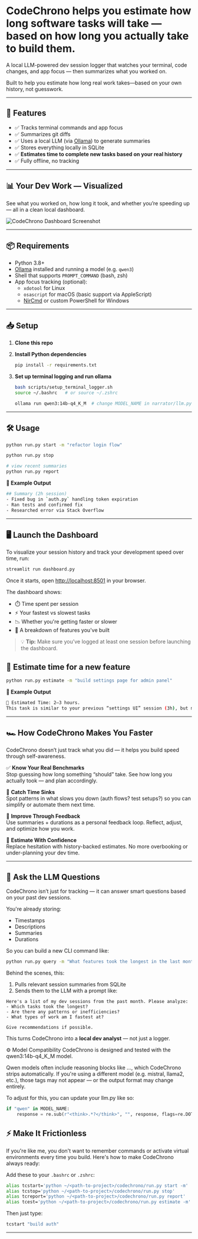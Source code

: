 #  CodeChrono helps you estimate how long software tasks will take — based on how long you actually take to build them.

A local LLM-powered dev session logger that watches your terminal, code changes, and app focus — then summarizes what you worked on.

Built to help you estimate how long real work takes—based on your own history, not guesswork.

---

## 🚀 Features

- ✅ Tracks terminal commands and app focus
- ✅ Summarizes git diffs
- ✅ Uses a local LLM (via [Ollama](https://ollama.com)) to generate summaries
- ✅ Stores everything locally in SQLite
- ✅ **Estimates time to complete new tasks based on your real history**
- ✅ Fully offline, no tracking

---
## 📊 Your Dev Work — Visualized

See what you worked on, how long it took, and whether you’re speeding up — all in a clean local dashboard.

![CodeChrono Dashboard Screenshot](./assets/dashboard.png)

---

## 📦 Requirements

- Python 3.8+
- [Ollama](https://ollama.com) installed and running a model (e.g. `qwen3`)
- Shell that supports `PROMPT_COMMAND` (bash, zsh)
- App focus tracking (optional):
  - `xdotool` for Linux
  - `osascript` for macOS (basic support via AppleScript)
  - [NirCmd](https://www.nirsoft.net/utils/nircmd.html) or custom PowerShell for Windows


---

## 📥 Setup

1. **Clone this repo**

2. **Install Python dependencies**
   ```bash
   pip install -r requirements.txt
   ```

3. **Set up terminal logging and run ollama**
   ```bash
   bash scripts/setup_terminal_logger.sh
   source ~/.bashrc   # or source ~/.zshrc

   ollama run qwen3:14b-q4_K_M  # change MODEL_NAME in narrator/llm.py - since I have logic to strip <think>...
   ```

---

## 🛠 Usage

```bash
python run.py start -m "refactor login flow"

python run.py stop

# view recent summaries
python run.py report
```

**🧪 Example Output**
```bash
## Summary (2h session)
- Fixed bug in `auth.py` handling token expiration
- Ran tests and confirmed fix
- Researched error via Stack Overflow
```

---

## 🖥 Launch the Dashboard

To visualize your session history and track your development speed over time, run:

```bash
streamlit run dashboard.py
```
Once it starts, open [http://localhost:8501](http://localhost:8501) in your browser.

The dashboard shows:

- ⏱️ Time spent per session  
- ⚡ Your fastest vs slowest tasks  
- 📉 Whether you're getting faster or slower  
- 🧱 A breakdown of features you've built  

> 💡 **Tip:** Make sure you’ve logged at least one session before launching the dashboard.



## 🔮 Estimate time for a new feature

```bash
python run.py estimate -m "build settings page for admin panel"
```

**🧪 Example Output**
```bash
🧮 Estimated Time: 2–3 hours.
This task is similar to your previous “settings UI” session (3h), but may go faster based on recency.
```

---

## 🏎 How CodeChrono Makes You Faster

CodeChrono doesn’t just track what you did — it helps you build speed through self-awareness.

✅ **Know Your Real Benchmarks**  
Stop guessing how long something “should” take. See how long you actually took — and plan accordingly.

🔁 **Catch Time Sinks**  
Spot patterns in what slows you down (auth flows? test setups?) so you can simplify or automate them next time.

🧠 **Improve Through Feedback**  
Use summaries + durations as a personal feedback loop. Reflect, adjust, and optimize how you work.

🔮 **Estimate With Confidence**  
Replace hesitation with history-backed estimates. No more overbooking or under-planning your dev time.

---


## 🤖 Ask the LLM Questions

CodeChrono isn’t just for tracking — it can answer smart questions based on your past dev sessions.

You're already storing:
- Timestamps
- Descriptions
- Summaries
- Durations

So you can build a new CLI command like:
```bash
python run.py query -m "What features took the longest in the last month?"
```

Behind the scenes, this:
1. Pulls relevant session summaries from SQLite
2. Sends them to the LLM with a prompt like:

```text
Here's a list of my dev sessions from the past month. Please analyze:
- Which tasks took the longest?
- Are there any patterns or inefficiencies?
- What types of work am I fastest at?

Give recommendations if possible.
```

This turns CodeChrono into a **local dev analyst** — not just a logger.


⚙️ Model Compatibility
CodeChrono is designed and tested with the qwen3:14b-q4_K_M model.

Qwen models often include reasoning blocks like <think>...</think>, which CodeChrono strips automatically.
If you're using a different model (e.g. mistral, llama2, etc.), those tags may not appear — or the output format may change entirely.

To adjust for this, you can update your llm.py like so:

```python
if "qwen" in MODEL_NAME:
    response = re.sub(r"<think>.*?</think>", "", response, flags=re.DOTALL)
```


## ⚡️ Make It Frictionless

If you're like me, you don't want to remember commands or activate virtual environments every time you build. Here's how to make CodeChrono always ready:

Add these to your `.bashrc` or `.zshrc`:
```bash
alias tcstart='python ~/<path-to-project>/codechrono/run.py start -m'
alias tcstop='python ~/<path-to-project>/codechrono/run.py stop'
alias tcreport='python ~/<path-to-project>/codechrono/run.py report'
alias tcest='python ~/<path-to-project>/codechrono/run.py estimate -m'
```

Then just type:
```bash
tcstart "build auth"
```

---